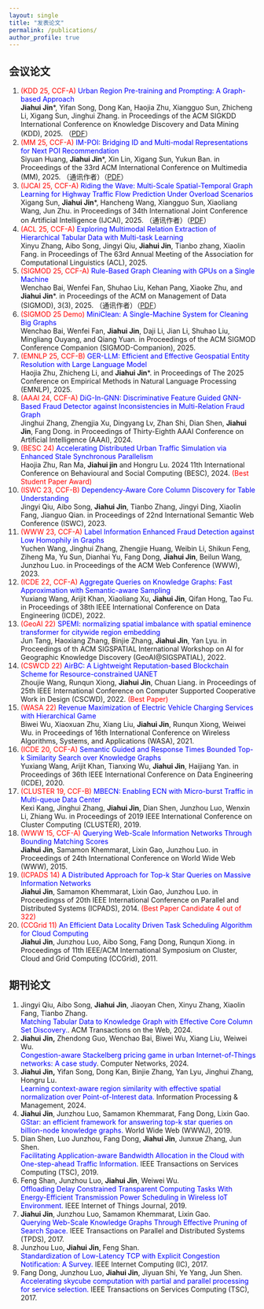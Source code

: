```yaml
---
layout: single
title: "发表论文"
permalink: /publications/
author_profile: true
---
```


会议论文
------
1. <span style="color: red"> (KDD 25, CCF-A)</span> <span style="color: blue">Urban Region Pre-training and Prompting: A Graph-based Approach</span> <br />  **Jiahui Jin***, Yifan Song, Dong Kan, Haojia Zhu, Xiangguo Sun, Zhicheng Li, Xigang Sun, Jinghui Zhang. in Proceedings of the ACM SIGKDD International Conference on Knowledge Discovery and Data Mining (KDD), 2025. （[PDF](https://docs.qq.com/pdf/DVHh4T1hsbnNNSVhW)） 
2. <span style="color: red"> (MM 25, CCF-A)</span> <span style="color: blue">IM-POI: Bridging ID and Multi-modal Representations for Next POI Recommendation</span> <br />  Siyuan Huang, **Jiahui Jin***, Xin Lin, Xigang Sun, Yukun Ban. in Proceedings of the 33rd ACM International Conference on Multimedia (MM), 2025. （通讯作者）（[PDF]([https://docs.qq.com/pdf/DVERDWUJPcHZES3JS](https://docs.qq.com/pdf/DVERDWUJPcHZES3JS))）
3.  <span style="color: red"> (IJCAI 25, CCF-A)</span> <span style="color: blue">Riding the Wave: Multi-Scale Spatial-Temporal Graph Learning for Highway Traffic Flow Prediction Under Overload Scenarios </span> <br /> Xigang Sun, **Jiahui Jin***, Hancheng Wang, Xiangguo Sun, Xiaoliang Wang, Jun Zhu. in Proceedings of 34th International Joint Conference on Artificial Intelligence (IJCAI), 2025. （通讯作者）（[PDF](https://docs.qq.com/pdf/DVEZOVHVtR2JYb2tT)）
4.  <span style="color: red"> (ACL 25, CCF-A)</span> <span style="color: blue">Exploring Multimodal Relation Extraction of Hierarchical Tabular Data with Multi-task Learning </span> <br /> Xinyu Zhang, Aibo Song, Jingyi Qiu, **Jiahui Jin**, Tianbo zhang, Xiaolin Fang. in Proceedings of The 63rd Annual Meeting of the Association for Computational Linguistics (ACL), 2025.
5.  <span style="color: red"> (SIGMOD 25, CCF-A)</span>  <span style="color: blue">Rule-Based Graph Cleaning with GPUs on a Single Machine </span> <br /> Wenchao Bai, Wenfei Fan, Shuhao Liu, Kehan Pang, Xiaoke Zhu, and **Jiahui Jin***.   in Proceedings of the ACM on Management of Data (SIGMOD), 3(3), 2025. （通讯作者）（[PDF](https://docs.qq.com/pdf/DVHdWeVZMTXdvcVh1)） 
6. <span style="color: red"> (SIGMOD 25 Demo)</span> <span style="color: blue">MiniClean: A Single-Machine System for Cleaning Big Graphs</span> <br />  Wenchao Bai, Wenfei Fan, **Jiahui Jin**, Daji Li, Jian Li, Shuhao Liu, Mingliang Ouyang, and Qiang Yuan.  in Proceedings of the ACM SIGMOD Conference Companion (SIGMOD-Companion), 2025.
7. <span style="color: red"> (EMNLP 25, CCF-B)</span> <span style="color: blue">GER-LLM: Efficient and Effective Geospatial Entity Resolution with Large Language Model</span> <br /> Haojia Zhu, Zhicheng Li, and **Jiahui Jin***. in Proceedings of The 2025 Conference on Empirical Methods in Natural Language Processing (EMNLP), 2025. 
8. <span style="color: red"> (AAAI 24, CCF-A) </span> <span style="color: blue">DiG-In-GNN: Discriminative Feature Guided GNN-Based Fraud Detector against Inconsistencies in Multi-Relation Fraud Graph</span> <br /> Jinghui Zhang, Zhengjia Xu, Dingyang Lv, Zhan Shi, Dian Shen, **Jiahui Jin**, Fang Dong.  in Proceedings of Thirty-Eighth AAAI Conference on Artificial Intelligence (AAAI), 2024.
9. <span style="color: red"> (BESC 24)</span> <span style="color: blue">Accelerating Distributed Urban Traffic Simulation via Enhanced Stale Synchronous Parallelism</span> <br /> Haojia Zhu, Ran Ma, **Jiahui jin** and Hongru Lu.  2024 11th International Conference on Behavioural and Social Computing (BESC), 2024. <span style="color: red">(Best Student Paper Award)</span>
10. <span style="color: red"> (ISWC 23, CCF-B)</span> <span style="color: blue">Dependency-Aware Core Column Discovery for Table Understanding</span> <br /> Jingyi Qiu, Aibo Song, **Jiahui Jin**, Tianbo Zhang, Jingyi Ding, Xiaolin Fang, Jianguo Qian.  in Proceedings of 22nd International Semantic Web Conference (ISWC), 2023.
11.  <span style="color: red"> (WWW 23, CCF-A)</span> <span style="color: blue">Label  Information Enhanced Fraud Detection      against Low Homophily in Graphs</span> <br /> Yuchen Wang, Jinghui Zhang, Zhengjie Huang, Weibin Li, Shikun Feng, Ziheng Ma, Yu Sun, Dianhai Yu, Fang Dong, **Jiahui Jin**, Beilun Wang, Junzhou Luo.  in Proceedings of the ACM Web Conference (WWW), 2023.
12. <span style="color: red"> (ICDE 22, CCF-A)</span>  <span style="color: blue">Aggregate  Queries on Knowledge Graphs: Fast Approximation with Semantic-aware Sampling</span><br />  Yuxiang Wang, Arijit Khan, Xiaoliang Xu, **Jiahui Jin**, Qifan Hong, Tao Fu.  in Proceedings of 38th IEEE International Conference on Data Engineering (ICDE), 2022.
13. <span style="color: red"> (GeoAI 22)</span> <span style="color: blue">SPEMI:  normalizing spatial imbalance with  spatial eminence transformer for citywide region embedding</span> <br /> Jun Tang, Haoxiang Zhang, Binjie Zhang, **Jiahui Jin**, Yan Lyu.  in Proceedings of th ACM SIGSPATIAL International Workshop on AI for Geographic Knowledge Discovery (GeoAI@SIGSPATIAL), 2022. 
14. <span style="color: red"> (CSWCD 22)</span> <span style="color: blue">AirBC: A Lightweight Reputation-based Blockchain Scheme for Resource-constrained UANET</span>  <br />  Zhoujie Wang, Runqun Xiong, **Jiahui Jin**, Chuan Liang. in Proceedings of  25th IEEE International Conference on Computer Supported Cooperative Work in Design (CSCWD), 2022. <span style="color: red">(Best Paper)</span>
15. <span style="color: red"> (WASA 22)</span> <span style="color: blue">Revenue Maximization of Electric Vehicle Charging Services with Hierarchical Game  </span> <br /> Biwei Wu, Xiaoxuan Zhu, Xiang Liu, **Jiahui Jin**, Runqun Xiong, Weiwei Wu. in Proceedings of 16th International Conference on Wireless Algorithms, Systems, and Applications (WASA), 2021.
16. <span style="color: red"> (ICDE 20, CCF-A)</span> <span style="color: blue">Semantic Guided and Response Times Bounded Top-k Similarity Search over Knowledge Graphs</span> <br />  Yuxiang Wang, Arijit<span /> Khan, Tianxing Wu, **Jiahui Jin**, Haijiang Yan. in Proceedings of 36th IEEE International Conference on Data Engineering (ICDE), 2020.
17. <span style="color: red"> (CLUSTER 19, CCF-B)</span>  <span style="color: blue">MBECN: Enabling ECN with Micro-burst Traffic in Multi-queue Data Center</span> <br />  Kexi Kang, Jinghui Zhang,  **Jiahui Jin**, Dian Shen, Junzhou Luo, Wenxin Li, Zhiang Wu. in Proceedings of 2019 IEEE International Conference on Cluster Computing (CLUSTER), 2019.
18. <span style="color: red"> (WWW 15, CCF-A)</span> <span style="color: blue">Querying Web-Scale Information Networks Through Bounding Matching Scores</span> <br /> **Jiahui Jin**, Samamon Khemmarat, Lixin Gao, Junzhou Luo.  in Proceedings of 24th International Conference on World Wide Web (WWW), 2015.
19. <span style="color: red"> (ICPADS 14)</span> <span style="color: blue">A Distributed Approach for Top-k Star Queries on Massive Information Networks</span> <br /> **Jiahui Jin**, Samamon Khemmarat, Lixin Gao, Junzhou Luo.  in Proceedingss of 20th IEEE International Conference on Parallel and Distributed Systems (ICPADS), 2014. <span style="color: red">(Best Paper Candidate 4 out of 322) </span>
20. <span style="color: red"> (CCGrid 11)</span> <span style="color: blue">An Efficient Data Locality Driven Task Scheduling Algorithm for Cloud Computing</span>  <br />  **Jiahui Jin**, Junzhou Luo, Aibo Song, Fang Dong, Runqun Xiong. in Proceedings of 11th IEEE/ACM International Symposium on Cluster, Cloud and Grid Computing (CCGrid), 2011.

期刊论文
------
1. Jingyi Qiu, Aibo Song, **Jiahui Jin**, Jiaoyan Chen, Xinyu Zhang, Xiaolin Fang, Tianbo Zhang. <br /><span style="color: blue">Matching Tabular Data to Knowledge Graph with Effective Core Column Set Discovery.</span>. ACM Transactions on the Web, 2024.
2. **Jiahui Jin,** Zhendong Guo, Wenchao Bai, Biwei Wu, Xiang Liu, Weiwei Wu. <br /><span style="color: blue">Congestion-aware Stackelberg pricing game in urban Internet-of-Things networks: A case study</span>. Computer Networks, 2024.
3. **Jiahui Jin,** Yifan Song, Dong Kan, Binjie Zhang, Yan Lyu, Jinghui Zhang, Hongru Lu. <br /><span style="color: blue">Learning context-aware region similarity with effective spatial normalization over Point-of-Interest data.</span> Information Processing & Management, 2024.
4. **Jiahui Jin**, Junzhou Luo, Samamon Khemmarat, Fang Dong, Lixin Gao. <br /><span style="color: blue">GStar: an efficient framework for answering top-k star queries on billion-node knowledge graphs.</span> World Wide Web (WWWJ), 2019.
5. Dian Shen, Luo Junzhou, Fang Dong, **Jiahui Jin**, Junxue Zhang, Jun Shen. <br /><span style="color: blue">Facilitating Application-aware Bandwidth Allocation in the Cloud with One-step-ahead Traffic Information. </span>IEEE Transactions on Services Computing (TSC), 2019.
6. Feng Shan, Junzhou Luo, **Jiahui Jin**, Weiwei Wu. <br /><span style="color: blue">Offloading Delay Constrained Transparent Computing Tasks With Energy-Efficient Transmission Power Scheduling in Wireless IoT Environment. </span> IEEE Internet of Things Journal, 2019.
7. **Jiahui Jin**, Junzhou Luo, Samamon Khemmarat, Lixin Gao. <br /><span style="color: blue">Querying Web-Scale Knowledge Graphs Through Effective Pruning of Search Space.</span> IEEE Transactions on Parallel and Distributed Systems (TPDS), 2017.
8. Junzhou Luo, **Jiahui Jin**, Feng Shan. <br /><span style="color: blue">Standardization of Low-Latency TCP with Explicit Congestion Notification: A Survey. </span> IEEE Internet Computing (IC), 2017.
9. Fang Dong, Junzhou Luo, **Jiahui Jin**, Jiyuan Shi, Ye Yang, Jun Shen. <br /><span style="color: blue">Accelerating skycube computation with partial and parallel processing for service selection. </span>IEEE Transactions on Services Computing (TSC), 2017.
